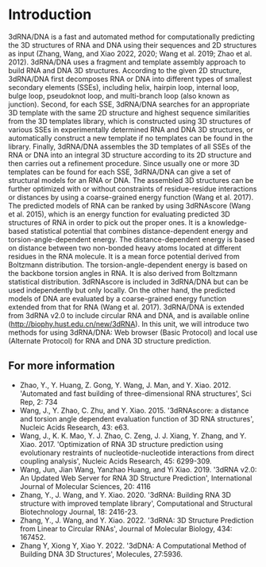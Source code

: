 # Introduction

3dRNA/DNA is a fast and automated method for computationally predicting the 3D structures of RNA and DNA using their sequences and 2D structures as input (Zhang, Wang, and Xiao 2022, 2020; Wang et al. 2019; Zhao et al. 2012). 3dRNA/DNA uses a fragment and template assembly approach to build RNA and DNA 3D structures. According to the given 2D structure, 3dRNA/DNA first decomposes RNA or DNA into different types of smallest secondary elements (SSEs), including helix, hairpin loop, internal loop, bulge loop, pseudoknot loop, and multi-branch loop (also known as junction). Second, for each SSE, 3dRNA/DNA searches for an appropriate 3D template with the same 2D structure and highest sequence similarities from the 3D templates library, which is constructed using 3D structures of various SSEs in experimentally determined RNA and DNA 3D structures, or automatically construct a new template if no templates can be found in the library. Finally, 3dRNA/DNA assembles the 3D templates of all SSEs of the RNA or DNA into an integral 3D structure according to its 2D structure and then carries out a refinement procedure. Since usually one or more 3D templates can be found for each SSE, 3dRNA/DNA can give a set of structural models for an RNA or DNA. The assembled 3D structures can be further optimized with or without constraints of residue-residue interactions or distances by using a coarse-grained energy function (Wang et al. 2017). The predicted models of RNA can be ranked by using 3dRNAscore (Wang et al. 2015), which is an energy function for evaluating predicted 3D structures of RNA in order to pick out the proper ones. It is a knowledge-based statistical potential that combines distance-dependent energy and torsion-angle-dependent energy. The distance-dependent energy is based on distance between two non-bonded heavy atoms located at different residues in the RNA molecule. It is a mean force potential derived from Boltzmann distribution. The torsion-angle-dependent energy is based on the backbone torsion angles in RNA. It is also derived from Boltzmann statistical distribution. 3dRNAscore is included in 3dRNA/DNA but can be used independently but only locally. On the other hand, the predicted models of DNA are evaluated by a coarse-grained energy function extended from that for RNA (Wang et al. 2017).
3dRNA/DNA is extended from 3dRNA v2.0 to include circular RNA and DNA, and is available online (<a href=http://biophy.hust.edu.cn/new/3dRNA>http://biophy.hust.edu.cn/new/3dRNA</a>). In this unit, we will introduce two methods for using 3dRNA/DNA: Web browser (Basic Protocol) and local use (Alternate Protocol) for RNA and DNA 3D structure prediction.

## For more information

- Zhao, Y., Y. Huang, Z. Gong, Y. Wang, J. Man, and Y. Xiao. 2012. 'Automated and fast building of three-dimensional RNA structures', Sci Rep, 2: 734
- Wang, J., Y. Zhao, C. Zhu, and Y. Xiao. 2015. '3dRNAscore: a distance and torsion angle dependent evaluation function of 3D RNA structures', Nucleic Acids Research, 43: e63.
- Wang, J., K. K. Mao, Y. J. Zhao, C. Zeng, J. J. Xiang, Y. Zhang, and Y. Xiao. 2017. 'Optimization of RNA 3D structure prediction using evolutionary restraints of nucleotide-nucleotide interactions from direct coupling analysis', Nucleic Acids Research, 45: 6299-309.
- Wang, Jun, Jian Wang, Yanzhao Huang, and Yi Xiao. 2019. '3dRNA v2.0: An Updated Web Server for RNA 3D Structure Prediction', International Journal of Molecular Sciences, 20: 4116
- Zhang, Y., J. Wang, and Y. Xiao. 2020. '3dRNA: Building RNA 3D structure with improved template library', Computational and Structural Biotechnology Journal, 18: 2416-23.
- Zhang, Y., J. Wang, and Y. Xiao. 2022. '3dRNA: 3D Structure Prediction from Linear to Circular RNAs', Journal of Molecular Biology, 434: 167452.
- Zhang Y, Xiong Y, Xiao Y. 2022. '3dDNA: A Computational Method of Building DNA 3D Structures', Molecules, 27:5936.


